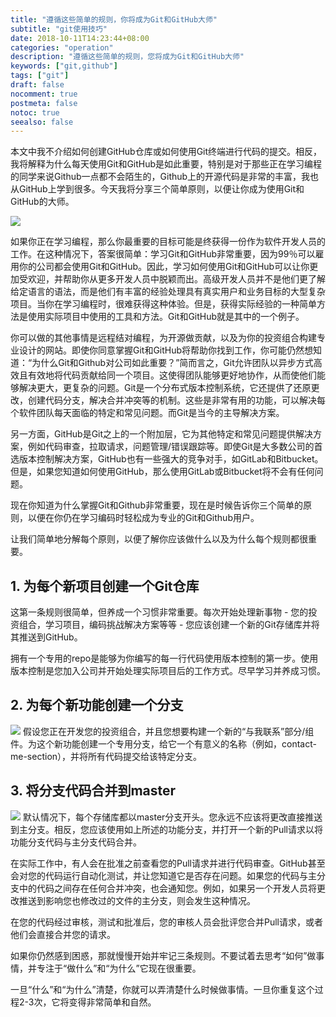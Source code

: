 ```yaml
---
title: "遵循这些简单的规则，你将成为Git和GitHub大师"
subtitle: "git使用技巧"
date: 2018-10-11T14:23:44+08:00
categories: "operation"
description: "遵循这些简单的规则，您将成为Git和GitHub大师"
keywords: ["git,github"]
tags: ["git"]
draft: false
nocomment: true
postmeta: false
notoc: true
seealso: false
---
```


本文中我不介绍如何创建GitHub仓库或如何使用Git终端进行代码的提交。相反，我将解释为什么每天使用Git和GitHub是如此重要，特别是对于那些正在学习编程的同学来说Github一点都不会陌生的，Github上的开源代码是非常的丰富，我也从GitHub上学到很多。今天我将分享三个简单原则，以便让你成为使用Git和GitHub的大师。

![](https://res.cloudinary.com/kalid/image/upload/blog/img/git-cat.png)

如果你正在学习编程，那么你最重要的目标可能是终获得一份作为软件开发人员的工作。在这种情况下，答案很简单：学习Git和GitHub非常重要，因为99％可以雇用你的公司都会使用Git和GitHub。因此，学习如何使用Git和GitHub可以让你更加受欢迎，并帮助你从更多开发人员中脱颖而出。高级开发人员并不是他们更了解给定语言的语法，而是他们有丰富的经验处理具有真实用户和业务目标的大型复杂项目。当你在学习编程时，很难获得这种体验。但是，获得实际经验的一种简单方法是使用实​​际项目中使用的工具和方法。Git和GitHub就是其中的一个例子。

你可以做的其他事情是远程结对编程，为开源做贡献，以及为你的投资组合构建专业设计的网站。即使你同意掌握Git和GitHub将帮助你找到工作，你可能仍然想知道：“为什么Git和Github对公司如此重要？”简而言之，Git允许团队以异步方式高效且有效地将代码贡献给同一个项目。这使得团队能够更好地协作，从而使他们能够解决更大，更复杂的问题。Git是一个分布式版本控制系统，它还提供了还原更改，创建代码分支，解决合并冲突等的机制。这些是非常有用的功能，可以解决每个软件团队每天面临的特定和常见问题。而Git是当今的主导解决方案。

另一方面，GitHub是Git之上的一个附加层，它为其他特定和常见问题提供解决方案，例如代码审查，拉取请求，问题管理/错误跟踪等。即使Git是大多数公司的首选版本控制解决方案，GitHub也有一些强大的竞争对手，如GitLab和Bitbucket。但是，如果您知道如何使用GitHub，那么使用GitLab或Bitbucket将不会有任何问题。

现在你知道为什么掌握Git和Github非常重要，现在是时候告诉你三个简单的原则，以便在你仍在学习编码时轻松成为专业的Git和Github用户。

让我们简单地分解每个原则，以便了解你应该做什么以及为什么每个规则都很重要。

## 1. 为每个新项目创建一个Git仓库

这第一条规则很简单，但养成一个习惯非常重要。每次开始处理新事物 - 您的投资组合，学习项目，编码挑战解决方案等等 - 您应该创建一个新的Git存储库并将其推送到GitHub。

拥有一个专用的repo是能够为你编写的每一行代码使用版本控制的第一步。使用版本控制是您加入公司并开始处理实际项目后的工作方式。尽早学习并养成习惯。

## 2. 为每个新功能创建一个分支
 
![](https://res.cloudinary.com/kalid/image/upload/blog/img/git-branch.png)
假设您正在开发您的投资组合，并且您想要构建一个新的“与我联系”部分/组件。为这个新功能创建一个专用分支，给它一个有意义的名称（例如，contact-me-section），并将所有代码提交给该特定分支。

## 3. 将分支代码合并到master

![](https://res.cloudinary.com/kalid/image/upload/blog/img/git-master.png)
默认情况下，每个存储库都以master分支开头。您永远不应该将更改直接推送到主分支。相反，您应该使用如上所述的功能分支，并打开一个新的Pull请求以将功能分支代码与主分支代码合并。

在实际工作中，有人会在批准之前查看您的Pull请求并进行代码审查。GitHub甚至会对您的代码运行自动化测试，并让您知道它是否存在问题。如果您的代码与主分支中的代码之间存在任何合并冲突，也会通知您。例如，如果另一个开发人员将更改推送到影响您也修改过的文件的主分支，则会发生这种情况。

在您的代码经过审核，测试和批准后，您的审核人员会批评您合并Pull请求，或者他们会直接合并您的请求。

如果你仍然感到困惑，那就慢慢开始并牢记三条规则。不要试着去思考“如何”做事情，并专注于“做什么”和“为什么”它现在很重要。

一旦“什么”和“为什么”清楚，你就可以弄清楚什么时候做事情。一旦你重复这个过程2-3次，它将变得非常简单和自然。